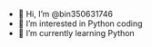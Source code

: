 - 👋 Hi, I’m @bin350631746
- 👀 I’m interested in Python coding
- 🌱 I’m currently learning Python


<!---
bin350631746/bin350631746 is a ✨ special ✨ repository because its `README.md` (this file) appears on your GitHub profile.
You can click the Preview link to take a look at your changes.
--->

